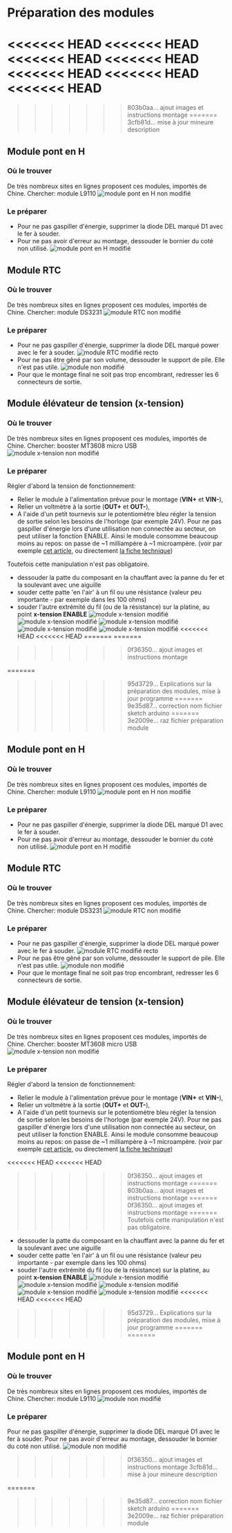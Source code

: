 # Préparation des modules
<<<<<<< HEAD
<<<<<<< HEAD
<<<<<<< HEAD
<<<<<<< HEAD
<<<<<<< HEAD
<<<<<<< HEAD
<<<<<<< HEAD
=======
>>>>>>> 803b0aa... ajout images et instructions montage
=======
>>>>>>> 3cfb81d... mise à jour mineure description
## Module pont en H
### Où le trouver
De très nombreux sites en lignes proposent ces modules, importés de Chine. Chercher: module L9110
![module pont en H non modifié](../PHOTOS/modules/pontH-nonModifié.JPG)
### Le préparer
 - Pour ne pas gaspiller d'énergie, supprimer la diode DEL marqué D1 avec le fer à souder.
 - Pour ne pas avoir d'erreur au montage, dessouder le bornier du coté non utilisé.
![module pont en H modifié](../PHOTOS/modules/pontH-modifié.JPG)
## Module RTC
### Où le trouver
De très nombreux sites en lignes proposent ces modules, importés de Chine. Chercher: module DS3231
![module RTC non modifié](../PHOTOS/modules/RTC-nonModifié.JPG)
### Le préparer
 - Pour ne pas gaspiller d'énergie, supprimer la diode DEL marqué power avec le fer à souder.
![module RTC modifié recto](../PHOTOS/modules/RTC-rectoModifié.JPG)
 - Pour ne pas être gêné par son volume, dessouder le support de pile. Elle n'est pas utile.
![module non modifié](../PHOTOS/modules/RTC-versoModifié.JPG)
 - Pour que le montage final ne soit pas trop encombrant, redresser les 6 connecteurs de sortie.
## Module élévateur de tension (x-tension)
### Où le trouver
De très nombreux sites en lignes proposent ces modules, importés de Chine. Chercher: booster MT3608 micro USB
![module x-tension non modifié](../PHOTOS/modules/x-tension-nonModifié.JPG)
### Le préparer
Régler d'abord la tension de fonctionnement:
 - Relier le module à l'alimentation prévue pour le montage (**VIN+** et **VIN-**),
 - Relier un voltmètre à la sortie (**OUT+** et **OUT-**),
 - A l'aide d'un petit tournevis sur le potentiomètre bleu régler la tension de sortie selon les besoins de l'horloge (par exemple 24V).
Pour ne pas gaspiller d'énergie lors d'une utilisation non connectée au secteur, on peut utiliser la fonction ENABLE.
Ainsi le module consomme beaucoup moins au repos: on passe de ~1 milliampère à ~1 microampère.
(voir par exemple [cet article](https://hackaday.com/2019/01/27/reworking-mt3608-boost-converters-for-lower-idle-current-draw/), ou 
directement [la fiche technique](https://www.olimex.com/Products/Breadboarding/BB-PWR-3608/resources/MT3608.pdf))

Toutefois cette manipulation n'est pas obligatoire.
 - dessouder la patte du composant en la chauffant avec la panne du fer et la soulevant avec une aiguille
 - souder cette patte 'en l'air' à un fil ou une résistance (valeur peu importante - par exemple dans les 100 ohms)
 - souder l'autre extrémité du fil (ou de la résistance) sur la platine, au point **x-tension ENABLE**
![module x-tension modifié](../PHOTOS/modules/x-tension-modifié-1.JPG)
![module x-tension modifié](../PHOTOS/modules/x-tension-modifié-2a.JPG)
![module x-tension modifié](../PHOTOS/modules/x-tension-modifié-2b.JPG)
![module x-tension modifié](../PHOTOS/modules/x-tension-modifié-3a.JPG)
![module x-tension modifié](../PHOTOS/modules/x-tension-modifié-3b.JPG)
<<<<<<< HEAD
<<<<<<< HEAD
=======
=======
>>>>>>> 0f36350... ajout images et instructions montage

=======
>>>>>>> 95d3729... Explications sur la préparation des modules, mise à jour programme
=======
>>>>>>> 9e35d87... correction nom fichier sketch arduino
=======
>>>>>>> 3e2009e... raz fichier préparation module
## Module pont en H
### Où le trouver
De très nombreux sites en lignes proposent ces modules, importés de Chine. Chercher: module L9110
![module pont en H non modifié](../PHOTOS/modules/pontH-nonModifié.JPG)
### Le préparer
 - Pour ne pas gaspiller d'énergie, supprimer la diode DEL marqué D1 avec le fer à souder.
 - Pour ne pas avoir d'erreur au montage, dessouder le bornier du coté non utilisé.
![module pont en H modifié](../PHOTOS/modules/pontH-modifié.JPG)
## Module RTC
### Où le trouver
De très nombreux sites en lignes proposent ces modules, importés de Chine. Chercher: module DS3231
![module RTC non modifié](../PHOTOS/modules/RTC-nonModifié.JPG)
### Le préparer
 - Pour ne pas gaspiller d'énergie, supprimer la diode DEL marqué power avec le fer à souder.
![module RTC modifié recto](../PHOTOS/modules/RTC-rectoModifié.JPG)
 - Pour ne pas être gêné par son volume, dessouder le support de pile. Elle n'est pas utile.
![module non modifié](../PHOTOS/modules/RTC-versoModifié.JPG)
 - Pour que le montage final ne soit pas trop encombrant, redresser les 6 connecteurs de sortie.
## Module élévateur de tension (x-tension)
### Où le trouver
De très nombreux sites en lignes proposent ces modules, importés de Chine. Chercher: booster MT3608 micro USB
![module x-tension non modifié](../PHOTOS/modules/x-tension-nonModifié.JPG)
### Le préparer
Régler d'abord la tension de fonctionnement:
 - Relier le module à l'alimentation prévue pour le montage (**VIN+** et **VIN-**),
 - Relier un voltmètre à la sortie (**OUT+** et **OUT-**),
 - A l'aide d'un petit tournevis sur le potentiomètre bleu régler la tension de sortie selon les besoins de l'horloge (par exemple 24V).
Pour ne pas gaspiller d'énergie lors d'une utilisation non connectée au secteur, on peut utiliser la fonction ENABLE.
Ainsi le module consomme beaucoup moins au repos: on passe de ~1 milliampère à ~1 microampère.
(voir par exemple [cet article](https://hackaday.com/2019/01/27/reworking-mt3608-boost-converters-for-lower-idle-current-draw/), ou 
directement [la fiche technique](https://www.olimex.com/Products/Breadboarding/BB-PWR-3608/resources/MT3608.pdf))

<<<<<<< HEAD
<<<<<<< HEAD
>>>>>>> 0f36350... ajout images et instructions montage
=======
>>>>>>> 803b0aa... ajout images et instructions montage
=======
>>>>>>> 0f36350... ajout images et instructions montage
=======
Toutefois cette manipulation n'est pas obligatoire.
 - dessouder la patte du composant en la chauffant avec la panne du fer et la soulevant avec une aiguille
 - souder cette patte 'en l'air' à un fil ou une résistance (valeur peu importante - par exemple dans les 100 ohms)
 - souder l'autre extrémité du fil (ou de la résistance) sur la platine, au point **x-tension ENABLE**
![module x-tension modifié](../PHOTOS/modules/x-tension-modifié-1.JPG)
![module x-tension modifié](../PHOTOS/modules/x-tension-modifié-2a.JPG)
![module x-tension modifié](../PHOTOS/modules/x-tension-modifié-2b.JPG)
![module x-tension modifié](../PHOTOS/modules/x-tension-modifié-3a.JPG)
![module x-tension modifié](../PHOTOS/modules/x-tension-modifié-3b.JPG)
<<<<<<< HEAD
<<<<<<< HEAD
>>>>>>> 95d3729... Explications sur la préparation des modules, mise à jour programme
=======
=======

## Module pont en H

### Où le trouver
De très nombreux sites en lignes proposent ces modules, importés de Chine. Chercher: module L9110
![module non modifié](../PHOTOS/modules/pontH-nonModifié.JPG)
### Le préparer
Pour ne pas gaspiller d'énergie, supprimer la diode DEL marqué D1 avec le fer à souder.
Pour ne pas avoir d'erreur au montage, dessouder le bornier du coté non utilisé.
![module non modifié](../PHOTOS/modules/pontH-modifié.JPG)


>>>>>>> 0f36350... ajout images et instructions montage
>>>>>>> 3cfb81d... mise à jour mineure description

=======
>>>>>>> 9e35d87... correction nom fichier sketch arduino
=======
>>>>>>> 3e2009e... raz fichier préparation module

